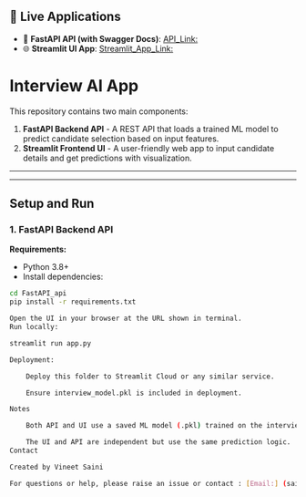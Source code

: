 
## 🔗 Live Applications

- 🚀 **FastAPI API (with Swagger Docs)**: [API_Link:](https://interview-api-b-tech-mca.onrender.com/docs)
- 🌐 **Streamlit UI App**: [Streamlit_App_Link:](https://interview-ai-app-nq82tdrwdr4xmdrcrhwwmj.streamlit.app/)


# Interview AI App

This repository contains two main components:

1. **FastAPI Backend API** - A REST API that loads a trained ML model to predict candidate selection based on input features.
2. **Streamlit Frontend UI** - A user-friendly web app to input candidate details and get predictions with visualization.

---


---

## Setup and Run

### 1. FastAPI Backend API

**Requirements:**

- Python 3.8+
- Install dependencies:
  
```bash
cd FastAPI_api
pip install -r requirements.txt

Open the UI in your browser at the URL shown in terminal.
Run locally:

streamlit run app.py

Deployment:

    Deploy this folder to Streamlit Cloud or any similar service.

    Ensure interview_model.pkl is included in deployment.

Notes

    Both API and UI use a saved ML model (.pkl) trained on the interview placement dataset.

    The UI and API are independent but use the same prediction logic.
Contact

Created by Vineet Saini

For questions or help, please raise an issue or contact : [Email:] (saini.vineet784@gmail.com)

